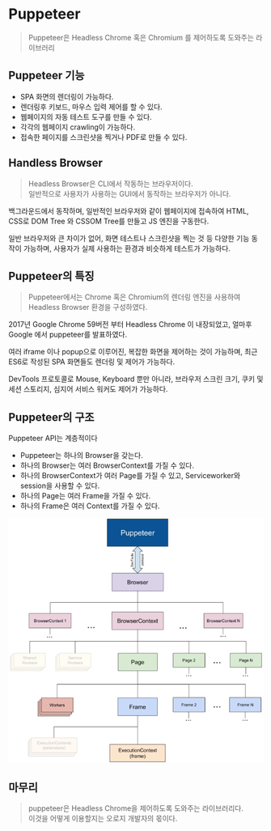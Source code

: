 # Puppeteer
> Puppeteer은 Headless Chrome 혹은 Chromium 를 제어하도록 도와주는 라이브러리

## Puppeteer 기능
* SPA 화면의 렌더링이 가능하다.
* 렌더링후 키보드, 마우스 입력 제어를 할 수 있다.
* 웹페이지의 자동 테스트 도구를 만들 수 있다.
* 각각의 웹페이지 crawling이 가능하다.
* 접속한 페이지를 스크린샷을 찍거나 PDF로 만들 수 있다.

## Handless Browser
> Headless Browser은 CLI에서 작동하는 브라우저이다.  
> 일반적으로 사용자가 사용하는 GUI에서 동작하는 브라우저가 아니다.  

백그라운드에서 동작하며, 일반적인 브라우저와 같이 웹페이지에 접속하여 HTML, CSS로 DOM Tree 와 CSSOM Tree를 만들고 JS 엔진을 구동한다.
<br>

일반 브라우저와 큰 차이가 없어, 화면 테스트나 스크린샷을 찍는 것 등 다양한 기능 동작이 가능하며, 사용자가 실제 사용하는 환경과 비슷하게 테스트가 가능하다.

## Puppeteer의 특징
> Puppeteer에서는 Chrome 혹은 Chromium의 렌더링 엔진을 사용하여 Headless Browser 환경을 구성하였다.

2017년 Google Chrome 59버전 부터 Headless Chrome 이 내장되었고, 얼마후 Google 에서 puppeteer를 발표하였다.
<br>

여러 iframe 이나 popup으로 이루어진, 복잡한 화면을 제어하는 것이 가능하며, 최근 ES6로 작성된 SPA 화면들도 렌더링 및 제어가 가능하다.
<br>

DevTools 프로토콜로 Mouse, Keyboard 뿐만 아니라, 브라우저 스크린 크기, 쿠키 및 세션 스토리지, 심지어 서비스 워커도 제어가 가능하다.

## Puppeteer의 구조
Puppeteer API는 계층적이다
* Puppeteer는 하나의 Browser을 갖는다.
* 하나의 Browser는 여러 BrowserContext를 가질 수 있다.
* 하나의 BrowserContext가 여러 Page를 가질 수 있고, Serviceworker와 session을 사용할 수 있다.
* 하나의 Page는 여러 Frame을 가질 수 있다.
* 하나의 Frame은 여러 Context를 가질 수 있다.

<img src="../img/puppeteer.png">

## 마무리
> puppeteer은 Headless Chrome을 제어하도록 도와주는 라이브러리다.  
> 이것을 어떻게 이용할지는 오로지 개발자의 몫이다.  
